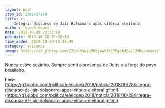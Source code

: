 ```yaml
---
layout: post
item_id: 2369457579
title: >-
    Íntegra: discurso de Jair Bolsonaro após vitória eleitoral
author: Tatu D'Oquei
date: 2018-10-28 23:32:10
pub_date: 2018-10-28 23:32:10
time_added: 2018-10-29 19:44:49
category: avisamos
image: https://s2.glbimg.com/ZZbGi03wjsBbYjawbEWcPEgcAHE=/1200x/smart/filters:cover():strip_icc()/s02.video.glbimg.com/x720/7121009.jpg
---
```


Nunca estive sozinho. Sempre senti a presença de Deus e a força do povo brasileiro.

**Link:** [https://g1.globo.com/politica/eleicoes/2018/noticia/2018/10/28/integra-discurso-de-jair-bolsonaro-apos-vitoria-eleitoral.ghtml](https://g1.globo.com/politica/eleicoes/2018/noticia/2018/10/28/integra-discurso-de-jair-bolsonaro-apos-vitoria-eleitoral.ghtml)

